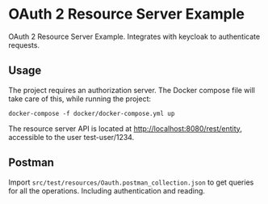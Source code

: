 # OAuth 2 Resource Server Example

OAuth 2 Resource Server Example. Integrates with keycloak to authenticate requests.

## Usage

The project requires an authorization server. The Docker compose file will take care of this, while running the project:

```
docker-compose -f docker/docker-compose.yml up
```

The resource server API is located at [http://localhost:8080/rest/entity](http://localhost:8080/rest/entity), accessible to the user test-user/1234.

## Postman

Import `src/test/resources/Oauth.postman_collection.json` to get queries for all the operations. Including authentication and reading.
